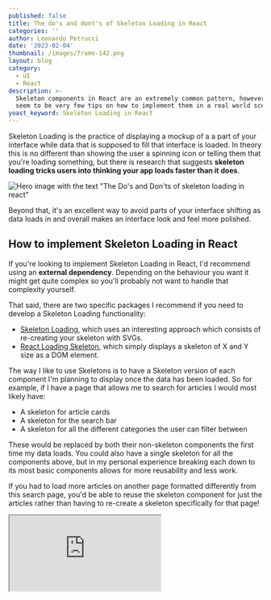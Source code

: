 ```yaml
---
published: false
title: The do's and dont's of Skeleton Loading in React
categories: ''
author: Leonardo Petrucci
date: '2023-02-04'
thumbnail: /images/frame-142.png
layout: blog
category:
  - UI
  - React
description: >-
  Skeleton components in React are an extremely common pattern, however there
  seem to be very few tips on how to implement them in a real world scenario.
yoast_keyword: Skeleton Loading in React
---
```

Skeleton Loading is the practice of displaying a mockup of a a part of your interface while data that is supposed to fill that interface is loaded. In theory this is no different than showing the user a spinning icon or telling them that you're loading something, but there is research that suggests **skeleton loading tricks users into thinking your app loads faster than it does**.

![Hero image with the text "The Do's and Don'ts of skeleton loading in react"](/images/frame-142.png "")

Beyond that, it's an excellent way to avoid parts of your interface shifting as data loads in and overall makes an interface look and feel more polished.

## How to implement Skeleton Loading in React

If you're looking to implement Skeleton Loading in React, I'd recommend using an **external dependency**. Depending on the behaviour you want it might get quite complex so you'll probably not want to handle that complexity yourself.

That said, there are two specific packages I recommend if you need to develop a Skeleton Loading functionality:

- [Skeleton Loading](https://skeletonreact.com), which uses an interesting approach which consists of re-creating your skeleton with SVGs.
- [React Loading Skeleton](https://www.npmjs.com/package/react-loading-skeleton), which simply displays a skeleton of X and Y size as a DOM element.

The way I like to use Skeletons is to have a Skeleton version of each component I'm planning to display once the data has been loaded. So for example, if I have a page that allows me to search for articles I would most likely have:

- A skeleton for article cards
- A skeleton for the search bar
- A skeleton for all the different categories the user can filter between

These would be replaced by both their non-skeleton components the first time my data loads. You could also have a single skeleton for all the components above, but in my personal experience breaking each down to its most basic components allows for more reusability and less work.

<Notice>

If you had to load more articles on another page formatted differently from this search page, you'd be able to reuse the skeleton component for just the articles rather than having to re-create a skeleton specifically for that page!

</Notice>

<iframe src="https://codesandbox.io/embed/with-react-loading-skeleton-forked-3nmph4?codemirror=1&fontsize=14&hidenavigation=1&theme=dark&view=preview" title="with react loading skeleton (forked)" allow="accelerometer; ambient-light-sensor; camera; encrypted-media; geolocation; gyroscope; hid; microphone; midi; payment; usb; vr; xr-spatial-tracking" sandbox="allow-forms allow-modals allow-popups allow-presentation allow-same-origin allow-scripts" />

The example above uses the same components I use for this blog and allows you to trigger between the two different packages I mentioned above.

## Differences between the skeleton packages and how to use them

The example uses both `react-content-loader` as well as `react-loading-skeleton`. If you switch between them you'll notice that there's not a huge difference between them visually. However, they are created in very different ways.

### React Loading Skeleton

This is probably my favourite out of the two, mostly due to its **ease of implementation**. Since the package simply exports a DOM element we can just copy our existing markup (styles and all) and simply replace its text with a skeleton!

Aside from that, it's also quite easy to change its styles so you'll most likely be able to make it look any way you want without much hassle.

<List type="tick" >

  - Quick and easy to create skeletons
  - Easy to style and customise
  - Responsive by design

</List>

<List type="cross" >

  - Probably not great for accessibility since it will be interpreted as a DOM element
  - Lots of code duplication to match the component's styles

</List>

### React Content Loader

React Content Loader is definitely a bit more complicated to use than its DOM counterpart, but it does have its advantages. My main complaint about this package is that creating a skeleton is difficult. You're unlikely to know how to position SVG elements without a visual aid so you won't be able to create a skeleton just with code.

My preferred way around that is to take a screenshot of whatever I want to transform into a skeleton, open it in Figma and replace the elements I want to make into skeletons:

![](/images/screenshot-2022-10-07-at-15.54.05.png "")

Each red element is an SVG rectangle. You can then:

1. Select the frame containing your rectangles
1. Go to "Export" in the right sidebar
1. Select "SVG" and then export

This will download an SVG file which once dragged into any code editor will reveal the SVG you need for your skeleton component! For example, the above ended up being:

```svg
<svg width="388" height="504" viewBox="0 0 388 504" fill="none" xmlns="http://www.w3.org/2000/svg">
  <rect width="388" height="504" fill="white"/>
  <rect x="13" y="10" width="364" height="191" fill="#D9D9D9"/>
  <circle cx="43.5" cy="216.5" r="30.5" fill="#D9D9D9"/>
  <rect x="13" y="340" width="357" height="14" fill="#D9D9D9"/>
  <rect x="13" y="360" width="234" height="14" fill="#D9D9D9"/>
  <rect x="13" y="380" width="298" height="14" fill="#D9D9D9"/>
  <rect x="13" y="400" width="168" height="14" fill="#D9D9D9"/>
  <rect x="127" y="471" width="134" height="14" fill="#D9D9D9"/>
  <rect x="83" y="233" width="134" height="14" fill="#D9D9D9"/>
  <rect x="83" y="213" width="184" height="14" fill="#D9D9D9"/>
  <rect x="16" y="264" width="316" height="30" fill="#D9D9D9"/>
  <rect x="16" y="298" width="253" height="30" fill="#D9D9D9"/>
</svg>
```

We can then clean it up a bit (remove fills, borders, add some corner radius) and place it in `react-content-loader`'s component:

```tsx
  <ContentLoader
    speed={2}
    // We want our component to be vaguely responsive
    width="100%"
    // unfortunately the height needs to be hardcoded
    height={500}
    backgroundColor="#f3f3f3"
    foregroundColor="#ecebeb"
  >
    <rect x="13" y="10" width="364" height="191" rx="3" />
    <circle cx="43.5" cy="216.5" r="30.5" rx="3" />
    <rect x="13" y="340" width="357" height="14" rx="3" />
    <rect x="13" y="360" width="234" height="14" rx="3" />
    <rect x="13" y="380" width="298" height="14" rx="3" />
    <rect x="13" y="400" width="168" height="14" rx="3" />
    <rect x="127" y="471" width="134" height="14" rx="3" />
    <rect x="83" y="233" width="134" height="14" rx="3" />
    <rect x="83" y="213" width="184" height="14" rx="3" />
    <rect x="13" y="264" width="316" height="30" rx="3" />
    <rect x="13" y="298" width="253" height="30" rx="3" />
  </ContentLoader>
```

It's likely you'll have to change your height/width depending on the situation, but that's pretty much all you need.

<List type="tick" >

  - Essentially just displays an image, which is great for accessibility
  - Code is clean and short

</List>

<List type="cross" >

  - Difficult to write without visual aid

</List>

## Tips on creating your skeleton components

Here are a couple of things I highly recommend you do when writing your skeleton components in React. They'll make the whole thing much easier to manage.

### Keep your skeletons with your components

One of my favorite ways of keeping my code organised is to keep each component's skeleton in the same file as its main component and then export it using **dot-notation**.

```jsx
// inside components/mycomponent.tsx

import SkeletonPrimitive from "react-loading-skeleton";

const Component = () => {
  return <></>
}

const Skeleton = () => {
  return <SkeletonPrimitive />
}

Component.Skeleton = Skeleton;

export Component;

// in another file

import { Component } from 'components/mycomponent';

const MyPage = ({ isLoading }) => {
  return (
    <>
      {
        isLoading ? <Component.Skeleton /> : <Component />
      }
    </>
  ) 
}
```

### Keep sizes consistent

Since loading skeletons largely work to replace missing text it's very important to **make sure different levels of typography are consistently replaced throughout your skeletons.** For example, if your body text is always the same size and always has the same line height, so should any skeleton that replaces body text.

### Not everything needs to be put into your skeleton

It's easy to just replace all the elements in a div with skeletons and call it a day, but sometimes **keeping it simple** will actually make it look far more professional.

![an image showing the different between the real skeleton and a modified version of it without the picture element](/images/screenshot-2022-10-10-at-20.04.32.png "The skeleton on the right looks much cleaner without overlapping elements.")

For example, the skeleton from the example above is missing the author's photo which would've been overlaid over the skeleton of the article's thumbnail. In general I think having skeletons crossing over each other doesn't look great so I decided not to include the author's picture at all.

### Make it look good!

Let's be honest, the main reason you're wanting to implement skeleton loading in React is to make your app look more professional or make it seem faster. So the best tip I can give is to just **keep trying** until it looks good!

Both `react-spring` and `framer-motion` are great options to animate the transition between your skeleton and your actual component to give it that extra polished touch.


